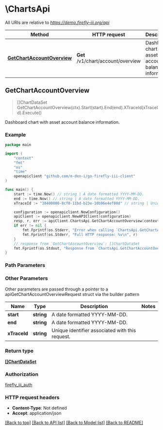 # \ChartsApi

All URIs are relative to *https://demo.firefly-iii.org/api*

Method | HTTP request | Description
------------- | ------------- | -------------
[**GetChartAccountOverview**](ChartsApi.md#GetChartAccountOverview) | **Get** /v1/chart/account/overview | Dashboard chart with asset account balance information.



## GetChartAccountOverview

> []ChartDataSet GetChartAccountOverview(ctx).Start(start).End(end).XTraceId(xTraceId).Execute()

Dashboard chart with asset account balance information.



### Example

```go
package main

import (
    "context"
    "fmt"
    "os"
    "time"
    openapiclient "github.com/m-den-i/go-firefly-iii-client"
)

func main() {
    start := time.Now() // string | A date formatted YYYY-MM-DD. 
    end := time.Now() // string | A date formatted YYYY-MM-DD. 
    xTraceId := "38400000-8cf0-11bd-b23e-10b96e4ef00d" // string | Unique identifier associated with this request. (optional)

    configuration := openapiclient.NewConfiguration()
    apiClient := openapiclient.NewAPIClient(configuration)
    resp, r, err := apiClient.ChartsApi.GetChartAccountOverview(context.Background()).Start(start).End(end).XTraceId(xTraceId).Execute()
    if err != nil {
        fmt.Fprintf(os.Stderr, "Error when calling `ChartsApi.GetChartAccountOverview``: %v\n", err)
        fmt.Fprintf(os.Stderr, "Full HTTP response: %v\n", r)
    }
    // response from `GetChartAccountOverview`: []ChartDataSet
    fmt.Fprintf(os.Stdout, "Response from `ChartsApi.GetChartAccountOverview`: %v\n", resp)
}
```

### Path Parameters



### Other Parameters

Other parameters are passed through a pointer to a apiGetChartAccountOverviewRequest struct via the builder pattern


Name | Type | Description  | Notes
------------- | ------------- | ------------- | -------------
 **start** | **string** | A date formatted YYYY-MM-DD.  | 
 **end** | **string** | A date formatted YYYY-MM-DD.  | 
 **xTraceId** | **string** | Unique identifier associated with this request. | 

### Return type

[**[]ChartDataSet**](ChartDataSet.md)

### Authorization

[firefly_iii_auth](../README.md#firefly_iii_auth)

### HTTP request headers

- **Content-Type**: Not defined
- **Accept**: application/json

[[Back to top]](#) [[Back to API list]](../README.md#documentation-for-api-endpoints)
[[Back to Model list]](../README.md#documentation-for-models)
[[Back to README]](../README.md)

